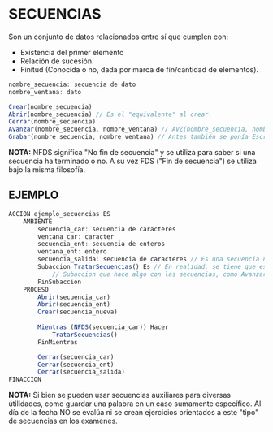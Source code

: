 # SECUENCIAS
Son un conjunto de datos relacionados entre sí que cumplen con:
- Existencia del primer elemento
- Relación de sucesión.
- Finitud (Conocida o no, dada por marca de fin/cantidad de elementos).
```js
nombre_secuencia: secuencia de dato
nombre_ventana: dato

Crear(nombre_secuencia)
Abrir(nombre_secuencia) // Es el "equivalente" al crear.
Cerrar(nombre_secuencia)
Avanzar(nombre_secuencia, nombre_ventana) // AVZ(nombre_secuencia, nombre_ventana).
Grabar(nombre_secuencia, nombre_ventana) // Antes también se ponía Escribir(nombre_secuencia, nombre_ventana). Es el "equivalente" al avanzar en secuencias nuevas.
```
**NOTA:** NFDS significa "No fin de secuencia" y se utiliza para saber si una secuencia ha terminado o no. A su vez FDS ("Fin de secuencia") se utiliza bajo la misma filosofía.
## EJEMPLO
```js
ACCION ejemplo_secuencias ES
    AMBIENTE
        secuencia_car: secuencia de caracteres
        ventana_car: caracter
        secuencia_ent: secuencia de enteros
        ventana_ent: entero
        secuencia_salida: secuencia de caracteres // Es una secuencia nueva, de salida y vacía.
        Subaccion TratarSecuencias() Es // En realidad, se tiene que especificar si es un procedimiento o una función (En este caso como es un ejemplo generico lo dejo de esta forma).
            // Subaccion que hace algo con las secuencias, como Avanzar() o Grabar().
        FinSubaccion
    PROCESO
        Abrir(secuencia_car)
        Abrir(secuencia_ent)
        Crear(secuencia_nueva)
        
        Mientras (NFDS(secuencia_car)) Hacer
            TratarSecuencias()
        FinMientras

        Cerrar(secuencia_car)
        Cerrar(secuencia_ent)
        Cerrar(secuencia_salida)
FINACCION
```
**NOTA:** Si bien se pueden usar secuencias auxiliares para diversas útilidades, como guardar una palabra en un caso sumamente específico. Al día de la fecha NO se evalúa ni se crean ejercicios orientados a este "tipo" de secuencias en los examenes.
